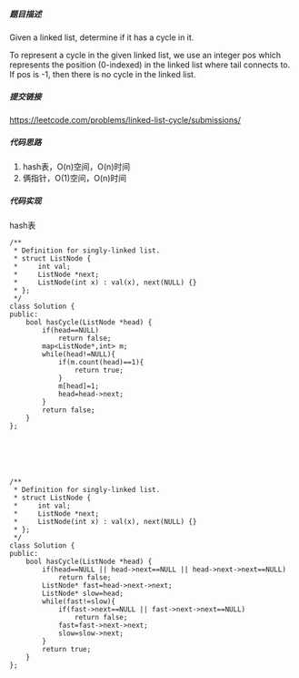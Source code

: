 ##### 题目描述
Given a linked list, determine if it has a cycle in it.

To represent a cycle in the given linked list, we use an integer pos which represents the position (0-indexed) in the linked list where tail connects to. If pos is -1, then there is no cycle in the linked list.


##### 提交链接

https://leetcode.com/problems/linked-list-cycle/submissions/


##### 代码思路

1. hash表，O(n)空间，O(n)时间
2. 俩指针，O(1)空间，O(n)时间


##### 代码实现
hash表
```
/**
 * Definition for singly-linked list.
 * struct ListNode {
 *     int val;
 *     ListNode *next;
 *     ListNode(int x) : val(x), next(NULL) {}
 * };
 */
class Solution {
public:
    bool hasCycle(ListNode *head) {
        if(head==NULL)
            return false;
        map<ListNode*,int> m;
        while(head!=NULL){
            if(m.count(head)==1){
                return true;
            }
            m[head]=1;
            head=head->next;
        }
        return false;
    }
};






```

```
/**
 * Definition for singly-linked list.
 * struct ListNode {
 *     int val;
 *     ListNode *next;
 *     ListNode(int x) : val(x), next(NULL) {}
 * };
 */
class Solution {
public:
    bool hasCycle(ListNode *head) {
        if(head==NULL || head->next==NULL || head->next->next==NULL)
            return false;
        ListNode* fast=head->next->next;
        ListNode* slow=head;
        while(fast!=slow){
            if(fast->next==NULL || fast->next->next==NULL)
                return false;
            fast=fast->next->next;
            slow=slow->next;
        }
        return true;
    }
};




```